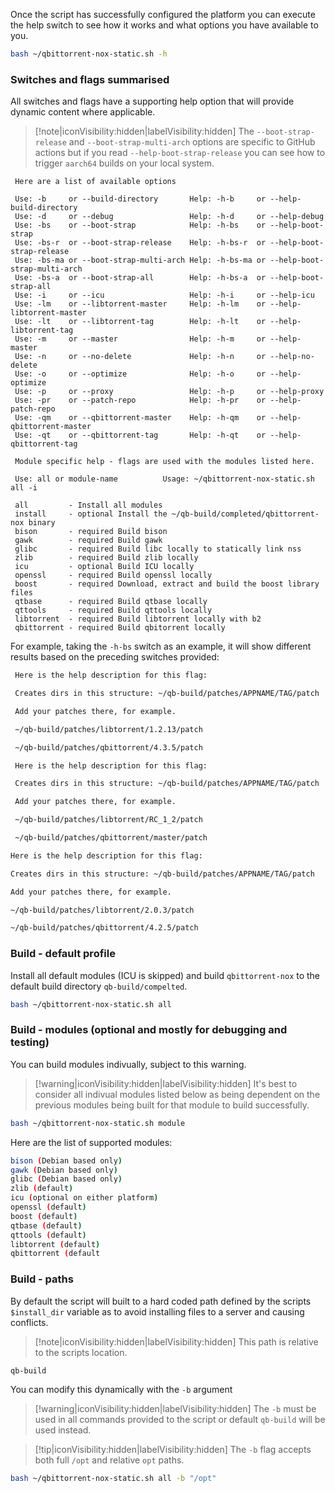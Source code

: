 Once the script has successfully configured the platform you can execute the help switch to see how it works and what options you have available to you.

```bash
bash ~/qbittorrent-nox-static.sh -h
```

### Switches and flags summarised

All switches and flags have a supporting help option that will provide dynamic content where applicable.

>[!note|iconVisibility:hidden|labelVisibility:hidden] The `--boot-strap-release` and `--boot-strap-multi-arch` options are specific to GitHub actions but if you read `--help-boot-strap-release` you can see how to trigger `aarch64` builds on your local system.

```none
 Here are a list of available options

 Use: -b     or --build-directory       Help: -h-b     or --help-build-directory
 Use: -d     or --debug                 Help: -h-d     or --help-debug
 Use: -bs    or --boot-strap            Help: -h-bs    or --help-boot-strap
 Use: -bs-r  or --boot-strap-release    Help: -h-bs-r  or --help-boot-strap-release
 Use: -bs-ma or --boot-strap-multi-arch Help: -h-bs-ma or --help-boot-strap-multi-arch
 Use: -bs-a  or --boot-strap-all        Help: -h-bs-a  or --help-boot-strap-all
 Use: -i     or --icu                   Help: -h-i     or --help-icu
 Use: -lm    or --libtorrent-master     Help: -h-lm    or --help-libtorrent-master
 Use: -lt    or --libtorrent-tag        Help: -h-lt    or --help-libtorrent-tag
 Use: -m     or --master                Help: -h-m     or --help-master
 Use: -n     or --no-delete             Help: -h-n     or --help-no-delete
 Use: -o     or --optimize              Help: -h-o     or --help-optimize
 Use: -p     or --proxy                 Help: -h-p     or --help-proxy
 Use: -pr    or --patch-repo            Help: -h-pr    or --help-patch-repo
 Use: -qm    or --qbittorrent-master    Help: -h-qm    or --help-qbittorrent-master
 Use: -qt    or --qbittorrent-tag       Help: -h-qt    or --help-qbittorrent-tag

 Module specific help - flags are used with the modules listed here.

 Use: all or module-name          Usage: ~/qbittorrent-nox-static.sh all -i

 all         - Install all modules
 install     - optional Install the ~/qb-build/completed/qbittorrent-nox binary
 bison       - required Build bison
 gawk        - required Build gawk
 glibc       - required Build libc locally to statically link nss
 zlib        - required Build zlib locally
 icu         - optional Build ICU locally
 openssl     - required Build openssl locally
 boost       - required Download, extract and build the boost library files
 qtbase      - required Build qtbase locally
 qttools     - required Build qttools locally
 libtorrent  - required Build libtorrent locally with b2
 qbittorrent - required Build qbitorrent locally
```

For example, taking the `-h-bs` switch as an example, it will show different results based on the preceding switches provided:

<!-- tabs:start -->

<!-- tab: -h-bs -->

```bash
 Here is the help description for this flag:

 Creates dirs in this structure: ~/qb-build/patches/APPNAME/TAG/patch

 Add your patches there, for example.

 ~/qb-build/patches/libtorrent/1.2.13/patch

 ~/qb-build/patches/qbittorrent/4.3.5/patch
```

<!-- tab: -qm -lm -h-bs -->

```bash
 Here is the help description for this flag:

 Creates dirs in this structure: ~/qb-build/patches/APPNAME/TAG/patch

 Add your patches there, for example.

 ~/qb-build/patches/libtorrent/RC_1_2/patch

 ~/qb-build/patches/qbittorrent/master/patch
 ```

 <!-- tab: -qt release-4.2.5 -lt v2.0.3 -h-bs -->

 ```bash
Here is the help description for this flag:

 Creates dirs in this structure: ~/qb-build/patches/APPNAME/TAG/patch

 Add your patches there, for example.

 ~/qb-build/patches/libtorrent/2.0.3/patch

 ~/qb-build/patches/qbittorrent/4.2.5/patch
```

<!-- tabs:end -->

### Build - default profile

Install all default modules (ICU is skipped) and build `qbittorrent-nox` to the default build directory `qb-build/compelted`.

```bash
bash ~/qbittorrent-nox-static.sh all
```

### Build - modules (optional and mostly for debugging and testing)

You can build modules indivually, subject to this warning.

> [!warning|iconVisibility:hidden|labelVisibility:hidden] It's best to consider all indivual modules listed below as being dependent on the previous modules being built for that module to build successfully.

```bash
bash ~/qbittorrent-nox-static.sh module
```

Here are the list of supported modules:

```bash
bison (Debian based only)
gawk (Debian based only)
glibc (Debian based only)
zlib (default)
icu (optional on either platform)
openssl (default)
boost (default)
qtbase (default)
qttools (default)
libtorrent (default)
qbittorrent (default
```

### Build - paths

By default the script will built to a hard coded path defined by the scripts `$install_dir` variable as to avoid installing files to a server and causing conflicts.

>[!note|iconVisibility:hidden|labelVisibility:hidden] This path is relative to the scripts location.

```bash
qb-build
```

You can modify this dynamically with the `-b` argument

> [!warning|iconVisibility:hidden|labelVisibility:hidden] The `-b` must be used in all commands provided to the script or default `qb-build` will be used instead.

> [!tip|iconVisibility:hidden|labelVisibility:hidden] The `-b` flag accepts both full `/opt` and relative `opt` paths.

```bash
bash ~/qbittorrent-nox-static.sh all -b "/opt"
```
